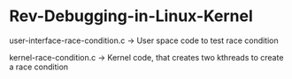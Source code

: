 # Rev-Debugging-in-Linux-Kernel

user-interface-race-condition.c  -> User space code to test race condition

kernel-race-condition.c -> Kernel code, that creates two kthreads to create a race condition 
